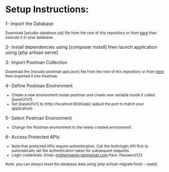 # Setup Instructions:
1- Import the Database
    
<small> Download [astudio-database.sql] file from the root of this repository or from [here](https://www.dropbox.com/scl/fi/zc6gbok0j32dw23xaphmr/atstudio-database.sql?rlkey=ja7m7sud6cbftgjvdb4s0q71k&st=m0b94mg8&dl=0) then execute it in your database.</small>

2- Install dependencies using [composer install] then launch application using [php artisan serve]

3- Import Postman Collection

<small>Download the [Astudio postman apis.json] file from the root of this repository or from [here](https://www.dropbox.com/scl/fi/1ny9akdjzqzf1d800zhs4/Astudio-postman-apis.json?rlkey=uhhtf1r444v7uecuc1kmhz73j&st=9y9kodtb&dl=0) then imported it into Postman.</small>

4- Define Postman Environment

<small>

- Create a new environment inside postman and create new variable inside it called [baseUrlV1].
- Set [baseUrlV1] to [http://localhost:8000/api] (adjust the port to match your application).
</small>

5- Select Postman Environment
<small>
- Change the Postman environment to the newly created environment.
</small>

6- Access Protected APIs

<small>

- Note that protected APIs require authentication. Call the Auth/login API first to automatically set the authentication token for subsequent requests.
- Login credentials:
		Email: mohtermanini.job@gmail.com
		Pass: Password123
</small>

<small>Note: you can always reset the database data using [php artisan migrate:fresh --seed]</small>
